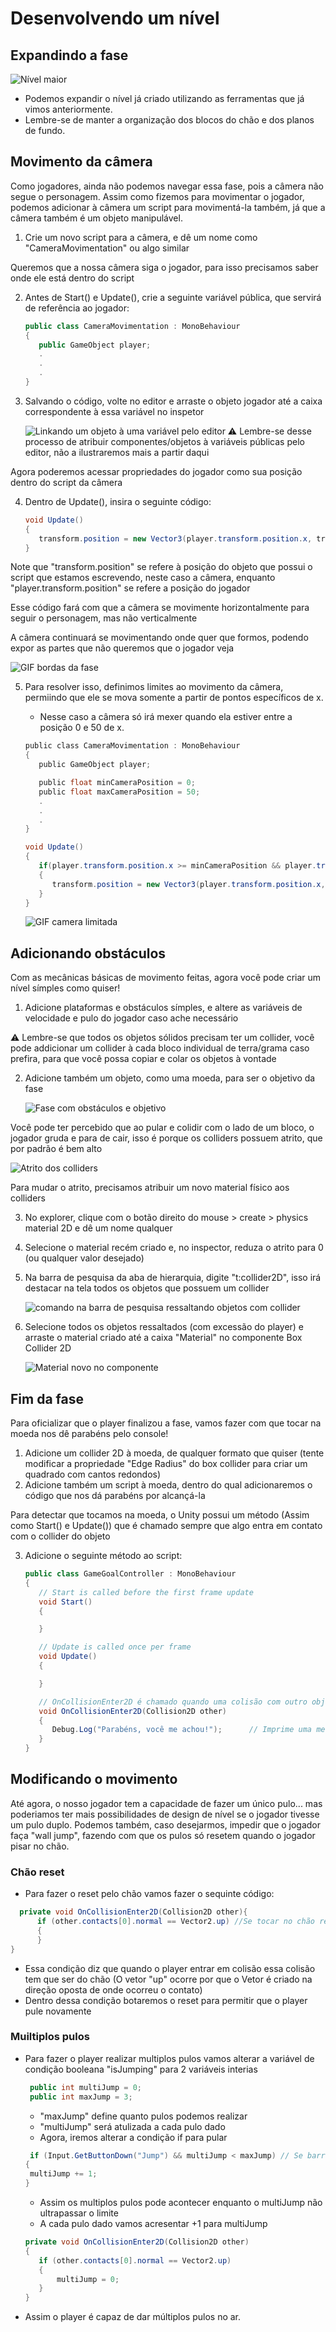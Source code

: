# Desenvolvendo um nível
## Expandindo a fase

![Nível maior](https://media.discordapp.net/attachments/1105270961391030293/1138155828591988897/image.png?width=987&height=502)

- Podemos expandir o nível já criado utilizando as ferramentas que já vimos anteriormente.
- Lembre-se de manter a organização dos blocos do chão e dos planos de fundo.

## Movimento da câmera

Como jogadores, ainda não podemos navegar essa fase, pois a câmera não segue o personagem.
Assim como fizemos para movimentar o jogador, podemos adicionar à câmera um script para movimentá-la também, já que a câmera também é um objeto manipulável.

1. Crie um novo script para a câmera, e dê um nome como "CameraMovimentation" ou algo similar

Queremos que a nossa câmera siga o jogador, para isso precisamos saber onde ele está dentro do script

2. Antes de Start() e Update(), crie a seguinte variável pública, que servirá de referência ao jogador:
   ```C#
   public class CameraMovimentation : MonoBehaviour
   {
      public GameObject player;
      .
      .
      .
   }
   ```

3. Salvando o código, volte no editor e arraste o objeto jogador até a caixa correspondente à essa variável no inspetor
   
   ![Linkando um objeto à uma variável pelo editor](https://media.discordapp.net/attachments/1105270961391030293/1138160991784403056/image.png?width=1013&height=411)
  ⚠ Lembre-se desse processo de atribuir componentes/objetos à variáveis públicas pelo editor, não a ilustraremos mais a partir daqui

Agora poderemos acessar propriedades do jogador como sua posição dentro do script da câmera

4. Dentro de Update(), insira o seguinte código:
   ```C#
   void Update()
   {
      transform.position = new Vector3(player.transform.position.x, transform.position.y, transform.position.z);
   }

   ```


Note que "transform.position" se refere à posição do objeto que possui o script que estamos escrevendo, neste caso a câmera, enquanto "player.transform.position" se refere a posição do jogador

Esse código fará com que a câmera se movimente horizontalmente para seguir o personagem, mas não verticalmente

A câmera continuará se movimentando onde quer que formos, podendo expor as partes que não queremos que o jogador veja

   
   ![GIF bordas da fase](https://cdn.discordapp.com/attachments/1105270961391030293/1138166371155451934/ezgif-5-15d373520c.gif)

5. Para resolver isso, definimos limites ao movimento da câmera, permiindo que ele se mova somente a partir de pontos específicos de x.
   - Nesse caso a câmera só irá mexer quando ela estiver entre a posição 0 e 50 de x.
     
   ```C
   public class CameraMovimentation : MonoBehaviour
   {
      public GameObject player;

      public float minCameraPosition = 0;
      public float maxCameraPosition = 50;
      .
      .
      .
   }
   ```
   ```C#
   void Update()
   {
      if(player.transform.position.x >= minCameraPosition && player.transform.position.x <= maxCameraPosition)
      {
         transform.position = new Vector3(player.transform.position.x, transform.position.y, transform.position.z);
      }
   }
   ```


   ![GIF camera limitada](https://cdn.discordapp.com/attachments/1105270961391030293/1138169314051117167/ezgif-5-49fbdd9a31.gif)

## Adicionando obstáculos
Com as mecânicas básicas de movimento feitas, agora você pode criar um nível símples como quiser!
1. Adicione plataformas e obstáculos símples, e altere as variáveis de velocidade e pulo do jogador caso ache necessário

⚠ Lembre-se que todos os objetos sólidos precisam ter um collider, você pode addicionar um collider à cada bloco individual de terra/grama caso prefira, para que você possa copiar e colar os objetos à vontade

2. Adicione também um objeto, como uma moeda, para ser o objetivo da fase

   ![Fase com obstáculos e objetivo](https://media.discordapp.net/attachments/1105270961391030293/1138173132260257873/image.png?width=962&height=213)

Você pode ter percebido que ao pular e colidir com o lado de um bloco, o jogador gruda e para de cair, isso é porque os colliders possuem atrito, que por padrão é bem alto


   ![Atrito dos colliders](https://cdn.discordapp.com/attachments/1105270961391030293/1138174800209121400/ezgif-5-893fff0024.gif)

Para mudar o atrito, precisamos atribuir um novo material físico aos colliders

3. No explorer, clique com o botão direito do mouse > create > physics material 2D e dê um nome qualquer
4. Selecione o material recém criado e, no inspector, reduza o atrito para 0 (ou qualquer valor desejado)
5. Na barra de pesquisa da aba de hierarquia, digite "t:collider2D", isso irá destacar na tela todos os objetos que possuem um collider

   ![comando na barra de pesquisa ressaltando objetos com collider](https://cdn.discordapp.com/attachments/1105270961391030293/1138177172549423206/image.png)

6. Selecione todos os objetos ressaltados (com excessão do player) e arraste o material criado até a caixa "Material" no componente Box Collider 2D

   ![Material novo no componente](https://cdn.discordapp.com/attachments/1105270961391030293/1138178002275020930/image.png)
   

## Fim da fase

Para oficializar que o player finalizou a fase, vamos fazer com que tocar na moeda nos dê parabéns pelo console!

1. Adicione um collider 2D à moeda, de qualquer formato que quiser (tente modificar a propriedade "Edge Radius" do box collider para criar um quadrado com cantos redondos)
2. Adicione também um script à moeda, dentro do qual adicionaremos o código que nos dá parabéns por alcançá-la

Para detectar que tocamos na moeda, o Unity possui um método (Assim como Start() e Update()) que é chamado sempre que algo entra em contato com o collider do objeto

3. Adicione o seguinte método ao script:
   ```C#
   public class GameGoalController : MonoBehaviour
   {
      // Start is called before the first frame update
      void Start()
      {

      }

      // Update is called once per frame
      void Update()
      {

      }

      // OnCollisionEnter2D é chamado quando uma colisão com outro objeto se inicia
      void OnCollisionEnter2D(Collision2D other)
      {
         Debug.Log("Parabéns, você me achou!");      // Imprime uma mensagem ao console
      }
   }
   ```
## Modificando o movimento
Até agora, o nosso jogador tem a capacidade de fazer um único pulo... mas poderiamos ter mais possibilidades de design de nível se o jogador tivesse um pulo duplo.
Podemos também, caso desejarmos, impedir que o jogador faça "wall jump", fazendo com que os pulos só resetem quando o jogador pisar no chão.


### Chão reset
 - Para fazer o reset pelo chão vamos fazer o sequinte código:

```C#
  private void OnCollisionEnter2D(Collision2D other){
      if (other.contacts[0].normal == Vector2.up) //Se tocar no chão reseta pulo
      {
      }
}
```   
- Essa condição diz que quando o player entrar em colisão essa colisão tem que ser do chão (O vetor "up" ocorre por que o Vetor é criado na direção oposta de onde ocorreu o contato)
- Dentro dessa condição botaremos o reset para permitir que o player pule novamente

### Muiltiplos pulos
- Para fazer o player realizar multiplos pulos vamos alterar a variável de condição booleana "isJumping" para 2 variáveis interias
  
  ```C#
   public int multiJump = 0;
   public int maxJump = 3;
  ```
   - "maxJump" define quanto pulos podemos realizar
   - "multiJump" será atulizada a cada pulo dado
   - Agora, iremos alterar a condição if para pular
  
  ```C#
   if (Input.GetButtonDown("Jump") && multiJump < maxJump) // Se barra de espaço foi apertada E pulos disponíveis < pulos máximo
  {
   multiJump += 1;
  }
  ```
   - Assim os multiplos pulos pode acontecer enquanto o multiJump não ultrapassar o limite
   - A cada pulo dado vamos acresentar +1 para multiJump
  
  ```C#
  private void OnCollisionEnter2D(Collision2D other)
  {
     if (other.contacts[0].normal == Vector2.up)
     {
         multiJump = 0;
     }
  }
  ```
 - Assim o player é capaz de dar múltiplos pulos no ar.



